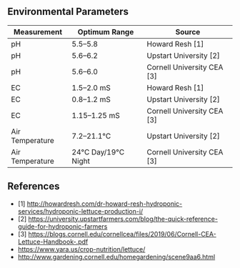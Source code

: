 ## Environmental Parameters

Measurement | Optimum Range | Source
--- | --- | ---
pH | 5.5–5.8 | Howard Resh [1]
pH | 5.6–6.2 | Upstart University [2]
pH | 5.6–6.0 | Cornell University CEA [3]
EC | 1.5–2.0 mS | Howard Resh [1]
EC | 0.8–1.2 mS | Upstart University [2]
EC | 1.15–1.25 mS | Cornell University CEA [3]
Air Temperature | 7.2–21.1°C | Upstart University [2]
Air Temperature | 24°C Day/19°C Night | Cornell University CEA [3]


## References

* [1] http://howardresh.com/dr-howard-resh-hydroponic-services/hydroponic-lettuce-production-i/
* [2] https://university.upstartfarmers.com/blog/the-quick-reference-guide-for-hydroponic-farmers
* [3] https://blogs.cornell.edu/cornellcea/files/2019/06/Cornell-CEA-Lettuce-Handbook-.pdf
* https://www.yara.us/crop-nutrition/lettuce/
* http://www.gardening.cornell.edu/homegardening/scene9aa6.html
